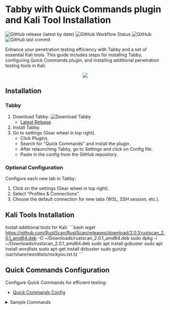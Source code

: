 # Tabby with Quick Commands plugin and Kali Tool Installation

![GitHub release (latest by date)](https://img.shields.io/github/v/release/Eugeny/tabby)
![GitHub Workflow Status](https://img.shields.io/github/workflow/status/Eugeny/tabby/CI)
![GitHub](https://img.shields.io/github/license/Eugeny/tabby)
![GitHub last commit](https://img.shields.io/github/last-commit/Eugeny/tabby)

Enhance your penetration testing efficiency with Tabby and a set of essential Kali tools. This guide includes steps for installing Tabby, configuring Quick Commands plugin, and installing additional penetration testing tools in Kali.

<p align="center">
  <img src="[https://profile-counter.glitch.me/pentestfunctions/count.svg](https://github.com/pentestfunctions/Windows-Terminal-Upgrade/blob/main/static/quick.gif)">
</p>

## Installation

### Tabby
1. Download Tabby: ![Download Tabby](https://img.shields.io/github/downloads/Eugeny/tabby/total)
   - [Latest Release](https://github.com/Eugeny/tabby/releases/latest)
2. Install Tabby.
3. Go to settings (Gear wheel in top right).
   - Click Plugins.
   - Search for "Quick Commands" and install the plugin.
   - After relaunching Tabby, go to Settings and click on Config file.
   - Paste in the config from the GitHub repository.

### Optional Configuration
Configure each new tab in Tabby:
1. Click on the settings (Gear wheel in top right).
2. Select "Profiles & Connections".
3. Choose the default connection for new tabs (WSL, SSH session, etc.).

## Kali Tools Installation
Install additional tools for Kali:
\```bash
wget https://github.com/RustScan/RustScan/releases/download/2.0.1/rustscan_2.0.1_amd64.deb -O ~/Downloads/rustscan_2.0.1_amd64.deb
sudo dpkg -i ~/Downloads/rustscan_2.0.1_amd64.deb
sudo apt install gobuster
sudo apt install wordlists
sudo apt-get install dirbuster
sudo gunzip /usr/share/wordlists/rockyou.txt.tz
\```

## Quick Commands Configuration
Configure Quick Commands for efficient testing:
- [Quick Commands Config](https://github.com/pentestfunctions/Windows-Terminal-Upgrade)

<details>
<summary>Sample Commands</summary>

\```yaml
qc:
  cmds:
    - name: Clear the screen
      text: clear
      ...
\```

</details>
